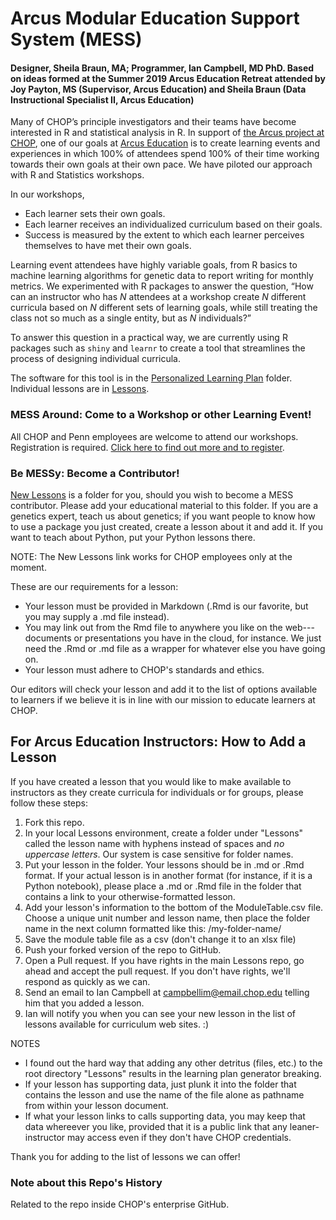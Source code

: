 # Arcus Modular Education Support System (MESS)

#### Designer, Sheila Braun, MA; Programmer, Ian Campbell, MD PhD. Based on ideas formed at the Summer 2019 Arcus Education Retreat attended by Joy Payton, MS (Supervisor, Arcus Education) and Sheila Braun (Data Instructional Specialist II, Arcus Education)

Many of CHOP’s principle investigators and their teams have become interested in R and statistical analysis in R. In support of [the Arcus project at CHOP](https://arcus.reskubestage.research.chop.edu), one of our goals at [Arcus Education](https://education.arcus.chop.edu) is to create learning events and experiences in which 100% of attendees spend 100% of their time working towards their own goals at their own pace. We have piloted our approach with R and Statistics workshops. 

In our workshops, 

* Each learner sets their own goals.    
* Each learner receives an individualized curriculum based on their goals.   
* Success is measured by the extent to which each learner perceives themselves to have met their own goals.

Learning event attendees have highly variable goals, from R basics to machine learning algorithms for genetic data to report writing for monthly metrics. We experimented with R packages to answer the question, “How can an instructor who has _N_ attendees at a workshop create _N_ different curricula based on _N_ different sets of learning goals, while still treating the class not so much as a single entity, but as _N_ individuals?” 

To answer this question in a practical way, we are currently using R packages such as `shiny` and `learnr` to create a tool that streamlines the process of designing individual curricula.

The software for this tool is in the [Personalized Learning Plan](https://github.research.chop.edu/braunsb/Arcus-Education-Lessons-and-Learning-Plan-Generator/tree/master/Personalized-Learning-Plan) folder. Individual lessons are in [Lessons](https://github.com/braunsb/Lessons). 

### MESS Around: Come to a Workshop or other Learning Event!

All CHOP and Penn employees are welcome to attend our workshops. Registration is required. [Click here to find out more and to register](https://redcap.chop.edu/surveys/?s=EYWKYA48KT). 

### Be MESSy: Become a Contributor!

[New Lessons](https://github.research.chop.edu/braunsb/Arcus-Education-Lessons-and-Learning-Plan-Generator/tree/master/New-Lessons) is a folder for you, should you wish to become a MESS contributor. Please add your educational material to this folder. If you are a genetics expert, teach us about genetics; if you want people to know how to use a package you just created, create a lesson about it and add it. If you want to teach about Python, put your Python lessons there.

NOTE: The New Lessons link works for CHOP employees only at the moment. 

These are our requirements for a lesson:

* Your lesson must be provided in Markdown (.Rmd is our favorite, but you may supply a .md file instead).
* You may link out from the Rmd file to anywhere you like on the web---documents or presentations you have in the cloud, for instance. We just need the .Rmd or .md file as a wrapper for whatever else you have going on. 
* Your lesson must adhere to CHOP's standards and ethics. 

Our editors will check your lesson and add it to the list of options available to learners if we believe it is in line with our mission to educate learners at CHOP. 

## For Arcus Education Instructors: How to Add a Lesson

If you have created a lesson that you would like to make available to instructors as they create curricula for individuals or for groups, please follow these steps:

1. Fork this repo.
2. In your local Lessons environment, create a folder under "Lessons" called the lesson name with hyphens instead of spaces and *no uppercase letters*. Our system is case sensitive for folder names.
3. Put your lesson in the folder. Your lessons should be in .md or .Rmd format. If your actual lesson is in another format (for instance, if it is a Python notebook), please place a .md or .Rmd file in the folder that contains a link to your otherwise-formatted lesson. 
4. Add your lesson's information to the bottom of the ModuleTable.csv file. Choose a unique unit number and lesson name, then place the folder name in the next column formatted like this: /my-folder-name/
5. Save the module table file as a csv (don't change it to an xlsx file)
5. Push your forked version of the repo to GitHub.
6. Open a Pull request. If you have rights in the main Lessons repo, go ahead and accept the pull request. If you don't have rights, we'll respond as quickly as we can.
7. Send an email to Ian Campbell at campbellim@email.chop.edu telling him that you added a lesson. 
8. Ian will notify you when you can see your new lesson in the list of lessons available for curriculum web sites. :)

NOTES

* I found out the hard way that adding any other detritus (files, etc.) to the root directory "Lessons" results in the learning plan generator breaking.     
* If your lesson has supporting data, just plunk it into the folder that contains the lesson and use the name of the file alone as pathname from within your lesson document. 
* If what your lesson links to calls supporting data, you may keep that data whereever you like, provided that it is a public link that any leaner-instructor may access even if they don't have CHOP credentials. 

Thank you for adding to the list of lessons we can offer!


### Note about this Repo's History

Related to the repo inside CHOP's enterprise GitHub. 
